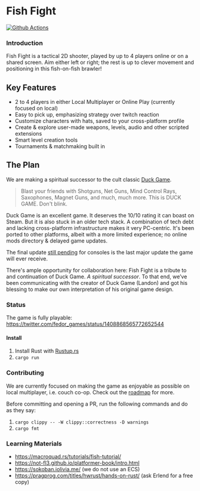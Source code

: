 # Fish Fight

[![Github Actions](https://github.com/fishfight/fish2/workflows/Compilation%20check/badge.svg)](https://github.com/fishfight/fish2/actions?query=workflow%3A)

### Introduction

Fish Fight is a tactical 2D shooter, played by up to 4 players online or on a shared screen. Aim either left or right; the rest is up to clever movement and positioning in this fish-on-fish brawler!

## Key Features

- 2 to 4 players in either Local Multiplayer or Online Play (currently focused on local)
- Easy to pick up, emphasizing strategy over twitch reaction
- Customize characters with hats, saved to your cross-platform profile
- Create & explore user-made weapons, levels, audio and other scripted extensions
- Smart level creation tools
- Tournaments & matchmaking built in

## The Plan

We are making a spiritual successor to the cult classic [Duck Game](https://store.steampowered.com/app/312530/Duck_Game/).

> Blast your friends with Shotguns, Net Guns, Mind Control Rays, Saxophones, Magnet Guns, and much, much more. This is DUCK GAME. Don't blink.

Duck Game is an excellent game. It deserves the 10/10 rating it can boast on Steam. But it is also stuck in an older tech stack. A combination of tech debt and lacking cross-platform infrastructure makes it very PC-centric. It's been ported to other platforms, albeit with a more limited experience; no online mods directory & delayed game updates.

The final update [still pending](https://twitter.com/superjoebob/status/1407628707754250241) for consoles is the last major update the game will ever receive.

There's ample opportunity for collaboration here: Fish Fight is a tribute to and continuation of Duck Game. *A spiritual successor*. To that end, we’ve been communicating with the creator of Duck Game (Landon) and got his blessing to make our own interpretation of his original game design.

### Status

The game is fully playable: \
https://twitter.com/fedor_games/status/1408868565772652544

#### Install

1. Install Rust with [Rustup.rs](https://rustup.rs/)
2. `cargo run`

### Contributing
We are currently focused on making the game as enjoyable as possible on local multiplayer, i.e. couch co-op. Check out the [roadmap](https://github.com/fishfight/fish2/issues/2) for more.

Before committing and opening a PR, run the following commands and do as they say:
1. `cargo clippy -- -W clippy::correctness -D warnings`
2. `cargo fmt`



### Learning Materials
- https://macroquad.rs/tutorials/fish-tutorial/
- https://not-fl3.github.io/platformer-book/intro.html
- https://sokoban.iolivia.me/ (we do not use an ECS)
- https://pragprog.com/titles/hwrust/hands-on-rust/ (ask Erlend for a free copy)
